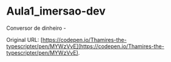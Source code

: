 # Aula1_imersao-dev

Conversor de dinheiro -

Original URL: [https://codepen.io/Thamires-the-typescripter/pen/MYWzVvE](https://codepen.io/Thamires-the-typescripter/pen/MYWzVvE).

